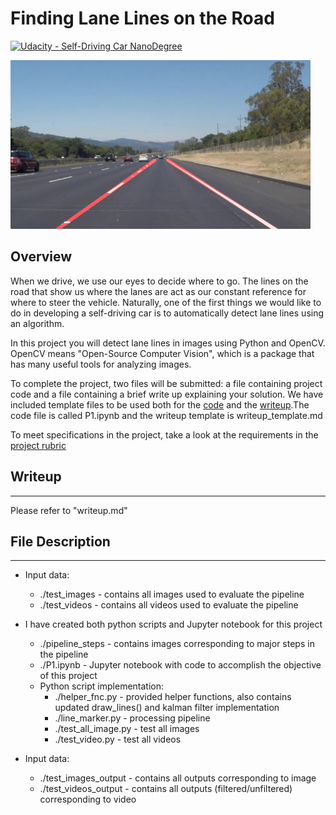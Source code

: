 # **Finding Lane Lines on the Road** 
[![Udacity - Self-Driving Car NanoDegree](https://s3.amazonaws.com/udacity-sdc/github/shield-carnd.svg)](http://www.udacity.com/drive)

<img src="examples/laneLines_thirdPass.jpg" width="480" alt="Combined Image" />

Overview
---

When we drive, we use our eyes to decide where to go.  The lines on the road that show us where the lanes are act as our constant reference for where to steer the vehicle.  Naturally, one of the first things we would like to do in developing a self-driving car is to automatically detect lane lines using an algorithm.

In this project you will detect lane lines in images using Python and OpenCV.  OpenCV means "Open-Source Computer Vision", which is a package that has many useful tools for analyzing images.  

To complete the project, two files will be submitted: a file containing project code and a file containing a brief write up explaining your solution. We have included template files to be used both for the [code](https://github.com/udacity/CarND-LaneLines-P1/blob/master/P1.ipynb) and the [writeup](https://github.com/udacity/CarND-LaneLines-P1/blob/master/writeup_template.md).The code file is called P1.ipynb and the writeup template is writeup_template.md 

To meet specifications in the project, take a look at the requirements in the [project rubric](https://review.udacity.com/#!/rubrics/322/view)


## Writeup ##
---
Please refer to "writeup.md"


## File Description ##
---
* Input data:
    * ./test_images - contains all images used to evaluate the pipeline
    * ./test_videos - contains all videos used to evaluate the pipeline

* I have created both python scripts and Jupyter notebook for this project
    * ./pipeline_steps - contains images corresponding to major steps in the pipeline
    * ./P1.ipynb - Jupyter notebook with code to accomplish the objective of this project
    * Python script implementation:
        * ./helper_fnc.py - provided helper functions, also contains updated draw_lines() and kalman filter implementation
        * ./line_marker.py - processing pipeline
        * ./test_all_image.py - test all images
        * ./test_video.py - test all videos

* Input data:
    * ./test_images_output - contains all outputs corresponding to image
    * ./test_videos_output - contains all outputs (filtered/unfiltered) corresponding to video